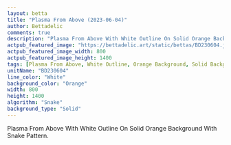 ```yaml
---
layout: betta
title: "Plasma From Above (2023-06-04)"
author: Bettadelic
comments: true
description: "Plasma From Above With White Outline On Solid Orange Background With Snake Pattern."
actpub_featured_image: "https://bettadelic.art/static/bettas/BD230604.jpg"
actpub_featured_image_width: 800
actpub_featured_image_height: 1400
tags: [Plasma From Above, White Outline, Orange Background, Solid Background Pattern, Snake Pattern, June 2023]
unitName: "BD230604"
line_color: "White"
background_color: "Orange"
width: 800
height: 1400
algorithm: "Snake"
background_type: "Solid"
---
```


Plasma From Above With White Outline On Solid Orange Background With Snake Pattern.
